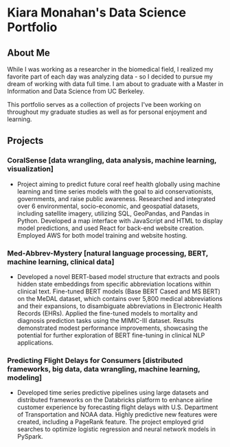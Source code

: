 # Kiara Monahan's Data Science Portfolio
## About Me
While I was working as a researcher in the biomedical field, I realized my favorite part of each day was analyzing data - so I decided to pursue my dream of working with data full time. I am about to graduate with a Master in Information and Data Science from UC Berkeley.

This portfolio serves as a collection of projects I've been working on throughout my graduate studies as well as for personal enjoyment and learning. 

## Projects

### CoralSense [data wrangling, data analysis, machine learning, visualization]
- Project aiming to predict future coral reef health globally using machine learning and time series models with the goal to aid conservationists, governments, and raise public awareness. Researched and integrated over 6 environmental, socio-economic, and geospatial datasets, including satellite imagery, utilizing SQL, GeoPandas, and Pandas in Python. Developed a map interface with JavaScript and HTML to display model predictions, and used React for back-end website creation. Employed AWS for both model training and website hosting.

### Med-Abbrev-Mystery [natural language processing, BERT, machine learning, clinical data]
- Developed a novel BERT-based model structure that extracts and pools hidden state embeddings from specific abbreviation locations within clinical text. Fine-tuned BERT models (Base BERT Cased and MS BERT) on the MeDAL dataset, which contains over 5,800 medical abbreviations and their expansions, to disambiguate abbreviations in Electronic Health Records (EHRs). Applied the fine-tuned models to mortality and diagnosis prediction tasks using the MIMIC-III dataset. Results demonstrated modest performance improvements, showcasing the potential for further exploration of BERT fine-tuning in clinical NLP applications.

### Predicting Flight Delays for Consumers [distributed frameworks, big data, data wrangling, machine learning, modeling]
- Developed time series predictive pipelines using large datasets and distributed frameworks on the Databricks platform to enhance airline customer experience by forecasting flight delays with U.S. Department of Transportation and NOAA data. Highly predictive new features were created, including a PageRank feature. The project employed grid searches to optimize logistic regression and neural network models in PySpark. 


